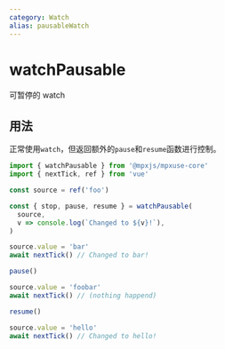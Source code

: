 ```yaml
---
category: Watch
alias: pausableWatch
---
```


# watchPausable

可暂停的 watch

## 用法

正常使用`watch`，但返回额外的`pause`和`resume`函数进行控制。

```ts
import { watchPausable } from '@mpxjs/mpxuse-core'
import { nextTick, ref } from 'vue'

const source = ref('foo')

const { stop, pause, resume } = watchPausable(
  source,
  v => console.log(`Changed to ${v}!`),
)

source.value = 'bar'
await nextTick() // Changed to bar!

pause()

source.value = 'foobar'
await nextTick() // (nothing happend)

resume()

source.value = 'hello'
await nextTick() // Changed to hello!
```
